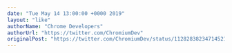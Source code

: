 ```yaml
---
date: "Tue May 14 13:00:00 +0000 2019"
layout: "like"
authorName: "Chrome Developers"
authorUrl: "https://twitter.com/ChromiumDev"
originalPost: "https://twitter.com/ChromiumDev/status/1128283823471452160"
---
```

